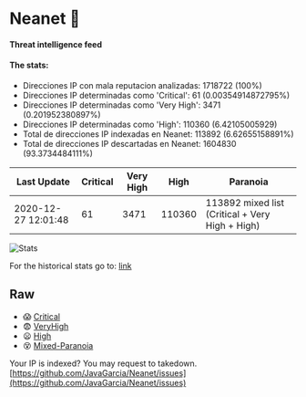 # Neanet :hocho:
#### Threat intelligence feed
#### The stats:

- Direcciones IP con mala reputacion analizadas: 1718722 (100%)
- Direcciones IP determinadas como 'Critical':  61 (0.00354914872795%)
- Direcciones IP determinadas como 'Very High':  3471 (0.201952380897%)
- Direcciones IP determinadas como 'High':  110360 (6.42105005929)
- Total de direcciones IP indexadas en Neanet:  113892 (6.62655158891%)
- Total de direcciones IP descartadas en Neanet:  1604830 (93.3734484111%)

| Last Update | Critical | Very High | High | Paranoia |
| --- | --- | --- | --- | --- |
| 2020-12-27 12:01:48 | 61 | 3471 | 110360 | 113892 mixed list (Critical + Very High + High)|

![Stats](https://docs.google.com/spreadsheets/d/e/2PACX-1vSnaNMIXVabIpDJjufMlzH7poXnshF3mgd8Is1g9ytUEzVsP5my4Trn8f-xkoLLQ38xpL3HtmUexLo6/pubchart?oid=501124687&format=image)

For the historical stats go to: [link](/stats.csv)
## Raw
- :scream: [Critical](https://raw.githubusercontent.com/JavaGarcia/Neanet/master/blacklists/neanet_critical.txt)
- :fearful: [VeryHigh](https://raw.githubusercontent.com/JavaGarcia/Neanet/master/blacklists/neanet_veryHigh.txtt)
- :frowning: [High](https://raw.githubusercontent.com/JavaGarcia/Neanet/master/blacklists/neanet_high.txt)
- :dizzy_face: [Mixed-Paranoia](https://raw.githubusercontent.com/JavaGarcia/Neanet/master/blacklists/neanet_all.txt)


Your IP is indexed? You may request to takedown. [https://github.com/JavaGarcia/Neanet/issues](https://github.com/JavaGarcia/Neanet/issues)




































































































































































































































































































































































































































































































































































































































































































































































































































































































































































































































































































































































































































































































































































































































































































































































































































































































































































































































































































































































































































































































































































































































































































































































































































































































































































































































































































































































































































































































































































































































































































































































































